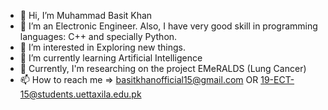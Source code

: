 - 👋 Hi, I’m Muhammad Basit Khan
- 💞️ I’m an Electronic Engineer. Also, I have very good skill in programming languages: C++ and specially Python.
- 👀 I’m interested in Exploring new things.
- 🌱 I’m currently learning Artificial Intelligence 
- 👀 Currently, I'm researching on the project EMeRALDS (Lung Cancer)
- 📫 How to reach me => basitkhanofficial15@gmail.com  OR  19-ECT-15@students.uettaxila.edu.pk

<!---
mbasitkhan15/mbasitkhan15 is a ✨ special ✨ repository because its `README.md` (this file) appears on your GitHub profile.
You can click the Preview link to take a look at your changes.
--->
